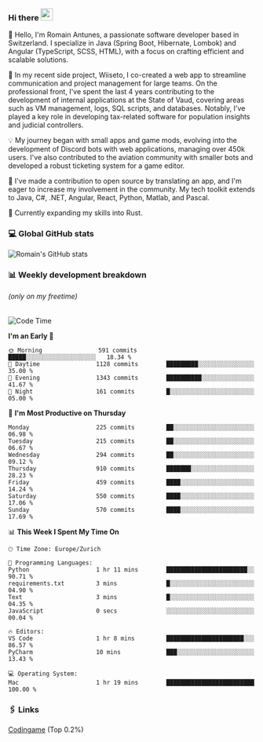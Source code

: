 ### Hi there <img src="https://media.giphy.com/media/hvRJCLFzcasrR4ia7z/giphy.gif" width="25px" height="25px">

👋 Hello, I'm Romain Antunes, a passionate software developer based in Switzerland. I specialize in Java (Spring Boot, Hibernate, Lombok) and Angular (TypeScript, SCSS, HTML), with a focus on crafting efficient and scalable solutions.

🚀 In my recent side project, Wiiseto, I co-created a web app to streamline communication and project management for large teams. On the professional front, I've spent the last 4 years contributing to the development of internal applications at the State of Vaud, covering areas such as VM management, logs, SQL scripts, and databases. Notably, I've played a key role in developing tax-related software for population insights and judicial controllers.

💡 My journey began with small apps and game mods, evolving into the development of Discord bots with web applications, managing over 450k users. I've also contributed to the aviation community with smaller bots and developed a robust ticketing system for a game editor.

🤝 I've made a contribution to open source by translating an app, and I'm eager to increase my involvement in the community. My tech toolkit extends to Java, C#, .NET, Angular, React, Python, Matlab, and Pascal.

🌱 Currently expanding my skills into Rust.


### 💻 Global GitHub stats
![Romain's GitHub stats](https://github-readme-streak-stats.herokuapp.com/?user=romainantunes&theme=dark)


### 📊 Weekly development breakdown 
###### *(only on my freetime)*

<!--START_SECTION:wakastats-->
![Code Time](http://img.shields.io/badge/Code%20Time-1%2C677%20hrs%202%20mins-blue)

**I'm an Early 🐤** 

```text
🌞 Morning                591 commits         █████░░░░░░░░░░░░░░░░░░░░   18.34 % 
🌆 Daytime                1128 commits        █████████░░░░░░░░░░░░░░░░   35.00 % 
🌃 Evening                1343 commits        ██████████░░░░░░░░░░░░░░░   41.67 % 
🌙 Night                  161 commits         █░░░░░░░░░░░░░░░░░░░░░░░░   05.00 % 
```
📅 **I'm Most Productive on Thursday** 

```text
Monday                   225 commits         ██░░░░░░░░░░░░░░░░░░░░░░░   06.98 % 
Tuesday                  215 commits         ██░░░░░░░░░░░░░░░░░░░░░░░   06.67 % 
Wednesday                294 commits         ██░░░░░░░░░░░░░░░░░░░░░░░   09.12 % 
Thursday                 910 commits         ███████░░░░░░░░░░░░░░░░░░   28.23 % 
Friday                   459 commits         ████░░░░░░░░░░░░░░░░░░░░░   14.24 % 
Saturday                 550 commits         ████░░░░░░░░░░░░░░░░░░░░░   17.06 % 
Sunday                   570 commits         ████░░░░░░░░░░░░░░░░░░░░░   17.69 % 
```


📊 **This Week I Spent My Time On** 

```text
🕑︎ Time Zone: Europe/Zurich

💬 Programming Languages: 
Python                   1 hr 11 mins        ███████████████████████░░   90.71 % 
requirements.txt         3 mins              █░░░░░░░░░░░░░░░░░░░░░░░░   04.90 % 
Text                     3 mins              █░░░░░░░░░░░░░░░░░░░░░░░░   04.35 % 
JavaScript               0 secs              ░░░░░░░░░░░░░░░░░░░░░░░░░   00.04 % 

🔥 Editors: 
VS Code                  1 hr 8 mins         ██████████████████████░░░   86.57 % 
PyCharm                  10 mins             ███░░░░░░░░░░░░░░░░░░░░░░   13.43 % 

💻 Operating System: 
Mac                      1 hr 19 mins        █████████████████████████   100.00 % 
```


<!--END_SECTION:wakastats-->

### 🖇 Links

[Codingame](https://www.codingame.com/profile/defc3ee5279aecc1bb6114e1f994ea9b3325423) (Top 0.2%)
